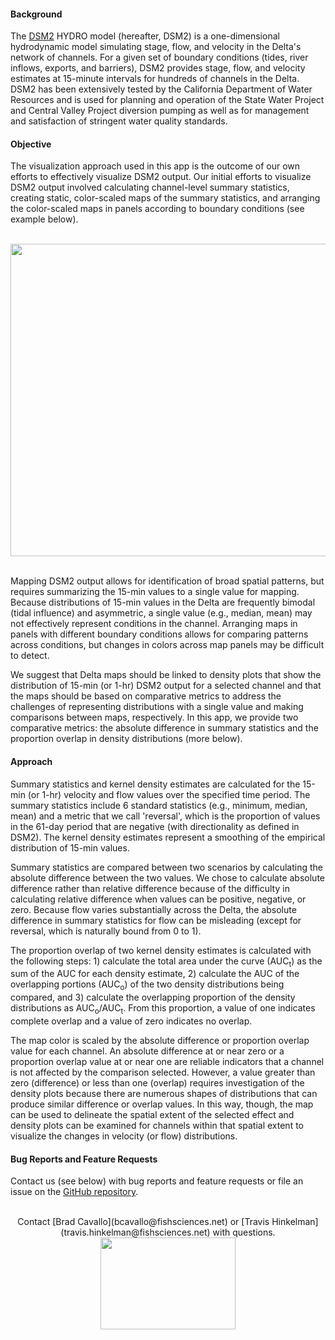 #### Background

The <a href="http://baydeltaoffice.water.ca.gov/modeling/deltamodeling/models/dsm2/dsm2.cfm" target="_blank">DSM2</a> HYDRO model (hereafter, DSM2) is a one-dimensional hydrodynamic model simulating stage, flow, and velocity in the Delta's network of channels. For a given set of boundary conditions (tides, river inflows, exports, and barriers), DSM2 provides stage, flow, and velocity estimates at 15-minute intervals for hundreds of channels in the Delta. DSM2 has been extensively tested by the California Department of Water Resources and is used for planning and operation of the State Water Project and Central Valley Project diversion pumping as well as for management and satisfaction of stringent water quality standards.  

#### Objective

The visualization approach used in this app is the outcome of our own efforts to effectively visualize DSM2 output. Our initial efforts to visualize DSM2 output involved calculating channel-level summary statistics, creating static, color-scaled maps of the summary statistics, and arranging the color-scaled maps in panels according to boundary conditions (see example below). 

<br>
<img src="PanelMapExample.jpg" height="500" width="824"/>
<br><br>

Mapping DSM2 output allows for identification of broad spatial patterns, but requires summarizing the 15-min values to a single value for mapping. Because distributions of 15-min values in the Delta are frequently bimodal (tidal influence) and asymmetric, a single value (e.g., median, mean) may not effectively represent conditions in the channel. Arranging maps in panels with different boundary conditions allows for comparing patterns across conditions, but changes in colors across map panels may be difficult to detect.

We suggest that Delta maps should be linked to density plots that show the distribution of 15-min (or 1-hr) DSM2 output for a selected channel and that the maps should be based on comparative metrics to address the challenges of representing distributions with a single value and making comparisons between maps, respectively. In this app, we provide two comparative metrics: the absolute difference in summary statistics and the proportion overlap in density distributions (more below). 

#### Approach 

Summary statistics and kernel density estimates are calculated for the 15-min (or 1-hr) velocity and flow values over the specified time period. The summary statistics include 6 standard statistics (e.g., minimum, median, mean) and a metric that we call 'reversal', which is the proportion of values in the 61-day period that are negative (with directionality as defined in DSM2). The kernel density estimates represent a smoothing of the empirical distribution of 15-min values.

Summary statistics are compared between two scenarios by calculating the absolute difference between the two values. We chose to calculate absolute difference rather than relative difference because of the difficulty in calculating relative difference when values can be positive, negative, or zero. Because flow varies substantially across the Delta, the absolute difference in summary statistics for flow can be misleading (except for reversal, which is naturally bound from 0 to 1). 

The proportion overlap of two kernel density estimates is calculated with the following steps: 1) calculate the total area under the curve (AUC<sub>t</sub>) as the sum of the AUC for each density estimate, 2) calculate the AUC of the overlapping portions (AUC<sub>o</sub>) of the two density distributions being compared, and 3) calculate the overlapping proportion of the density distributions as AUC<sub>o</sub>/AUC<sub>t</sub>. From this proportion, a value of one indicates complete overlap and a value of zero indicates no overlap.

The map color is scaled by the absolute difference or proportion overlap value for each channel. An absolute difference at or near zero or a proportion overlap value at or near one are reliable indicators that a channel is not affected by the comparison selected. However, a value greater than zero (difference) or less than one (overlap) requires investigation of the density plots because there are numerous shapes of distributions that can produce similar difference or overlap values. In this way, though, the map can be used to delineate the spatial extent of the selected effect and density plots can be examined for channels within that spatial extent to visualize the changes in velocity (or flow) distributions.

#### Bug Reports and Feature Requests

Contact us (see below) with bug reports and feature requests or file an issue on the <a href="https://github.com/fishsciences/DSM2-Viz-Tool/issues" target="_blank">GitHub repository</a>.

<br>
<center>Contact [Brad Cavallo](bcavallo@fishsciences.net) or [Travis Hinkelman](travis.hinkelman@fishsciences.net) with questions.</center>

<center><a href = "http://www.fishsciences.net" target="_blank"><img src="cfs-logo_web-centered.jpg" width = "216" height = "147"/></a></center>

